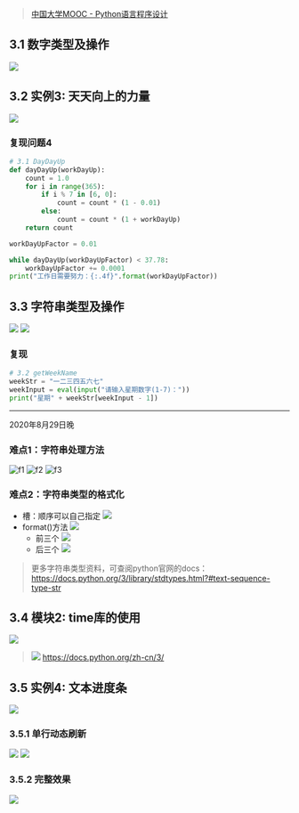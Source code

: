 > [中国大学MOOC - Python语言程序设计](https://www.icourse163.org/learn/BIT-268001?tid=1460270441#/learn/content?type=detail&id=1236349073&sm=1)

## 3.1 数字类型及操作

![](https://p1-juejin.byteimg.com/tos-cn-i-k3u1fbpfcp/e332df12246046fa9eefab7a56e091e5~tplv-k3u1fbpfcp-zoom-1.image)

## 3.2 实例3: 天天向上的力量

![](https://p6-juejin.byteimg.com/tos-cn-i-k3u1fbpfcp/32b5305e587749948fe57bb4cbc6b5f1~tplv-k3u1fbpfcp-zoom-1.image)

### 复现问题4
```python
# 3.1 DayDayUp
def dayDayUp(workDayUp):
    count = 1.0
    for i in range(365):
        if i % 7 in [6, 0]:
            count = count * (1 - 0.01)
        else:
            count = count * (1 + workDayUp)
    return count

workDayUpFactor = 0.01

while dayDayUp(workDayUpFactor) < 37.78:
    workDayUpFactor += 0.0001
print("工作日需要努力：{:.4f}".format(workDayUpFactor))
```

## 3.3 字符串类型及操作

![](https://p3-juejin.byteimg.com/tos-cn-i-k3u1fbpfcp/6f40233272de425c87dd6d17982ee618~tplv-k3u1fbpfcp-zoom-1.image)
![](https://p6-juejin.byteimg.com/tos-cn-i-k3u1fbpfcp/b0b70a88a6a64b9baea93c6bf6076258~tplv-k3u1fbpfcp-zoom-1.image)

### 复现
```python
# 3.2 getWeekName
weekStr = "一二三四五六七"
weekInput = eval(input("请输入星期数字(1-7)："))
print("星期" + weekStr[weekInput - 1])
```

---
2020年8月29日晚

### 难点1：字符串处理方法
![f1](https://p3-juejin.byteimg.com/tos-cn-i-k3u1fbpfcp/e79ea1569c66478d9258bdccb7961bd7~tplv-k3u1fbpfcp-zoom-1.image)
![f2](https://p9-juejin.byteimg.com/tos-cn-i-k3u1fbpfcp/e88f2b669aad4a768d9a93081f02c3fa~tplv-k3u1fbpfcp-zoom-1.image)
![f3](https://p9-juejin.byteimg.com/tos-cn-i-k3u1fbpfcp/a6a9cf4afa314fa2975c33246c97b72f~tplv-k3u1fbpfcp-zoom-1.image)

### 难点2：字符串类型的格式化

* 槽：顺序可以自己指定
  ![](https://p6-juejin.byteimg.com/tos-cn-i-k3u1fbpfcp/74fdb2ee50604ca3bb6b4ca4472fa923~tplv-k3u1fbpfcp-zoom-1.image)
* format()方法
  ![](https://p6-juejin.byteimg.com/tos-cn-i-k3u1fbpfcp/e280eff9034c4e15a0ea620f8f6cd7d3~tplv-k3u1fbpfcp-zoom-1.image)
  * 前三个
    ![](https://p9-juejin.byteimg.com/tos-cn-i-k3u1fbpfcp/7fb2dbdf5c9342d8a02805382f1ab00d~tplv-k3u1fbpfcp-zoom-1.image)
  * 后三个
  	![](https://p6-juejin.byteimg.com/tos-cn-i-k3u1fbpfcp/2df0d48c04624615b4a77af386a8445c~tplv-k3u1fbpfcp-zoom-1.image)




> 更多字符串类型资料，可查阅python官网的docs：https://docs.python.org/3/library/stdtypes.html?#text-sequence-type-str

## 3.4 模块2: time库的使用

![](https://p1-juejin.byteimg.com/tos-cn-i-k3u1fbpfcp/a1a72a3c7a764821ae875411f74257b9~tplv-k3u1fbpfcp-zoom-1.image)

> ![](https://p1-juejin.byteimg.com/tos-cn-i-k3u1fbpfcp/e69746b54c3b4a029cfdf283b6f4193f~tplv-k3u1fbpfcp-zoom-1.image)
> https://docs.python.org/zh-cn/3/

## 3.5 实例4: 文本进度条

![](https://p3-juejin.byteimg.com/tos-cn-i-k3u1fbpfcp/809f6c73c77e4b32b414195d20c01b8d~tplv-k3u1fbpfcp-zoom-1.image)

### 3.5.1 单行动态刷新
![](https://p3-juejin.byteimg.com/tos-cn-i-k3u1fbpfcp/c2e811463816429b8ff1774938d92286~tplv-k3u1fbpfcp-zoom-1.image)
![](https://p3-juejin.byteimg.com/tos-cn-i-k3u1fbpfcp/dfdcfb4e22e94ca0a7e86dd9fdc6644f~tplv-k3u1fbpfcp-zoom-1.image)

### 3.5.2 完整效果
![](https://p1-juejin.byteimg.com/tos-cn-i-k3u1fbpfcp/73812467b71c4007aaf20a5b3e0b6424~tplv-k3u1fbpfcp-zoom-1.image)

